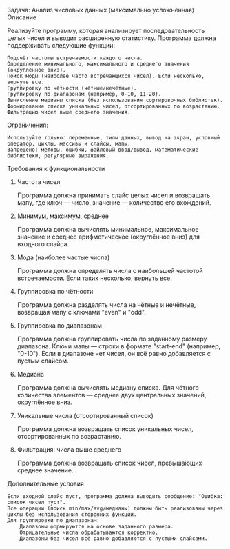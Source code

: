 Задача: Анализ числовых данных (максимально усложнённая) 
Описание 

Реализуйте программу, которая анализирует последовательность целых чисел и выводит расширенную статистику. Программа должна поддерживать следующие функции:   

    Подсчёт частоты встречаемости каждого числа.  
    Определение минимального, максимального и среднего значения (округлённое вниз).  
    Поиск моды (наиболее часто встречающихся чисел). Если несколько, вернуть все.  
    Группировку по чётности (чётные/нечётные).  
    Группировку по диапазонам (например, 0-10, 11-20).  
    Вычисление медианы списка (без использования сортировочных библиотек).  
    Формирование списка уникальных чисел, отсортированных по возрастанию.  
    Фильтрацию чисел выше среднего значения.
     

Ограничения:    

    Используйте только: переменные, типы данных, вывод на экран, условный оператор, циклы, массивы и слайсы, мапы.  
    Запрещено: методы, ошибки, файловый ввод/вывод, математические библиотеки, регулярные выражения.
     

Требования к функциональности 
1. Частота чисел  

    Программа должна принимать слайс целых чисел и возвращать мапу, где ключ — число, значение — количество его вхождений.
     

2. Минимум, максимум, среднее  

    Программа должна вычислять минимальное, максимальное значение и среднее арифметическое (округлённое вниз) для входного слайса.
     

3. Мода (наиболее частые числа)  

    Программа должна определять числа с наибольшей частотой встречаемости. Если таких несколько, вернуть все.
     

4. Группировка по чётности  

    Программа должна разделять числа на чётные и нечётные, возвращая мапу с ключами "even" и "odd".
     

5. Группировка по диапазонам  

    Программа должна группировать числа по заданному размеру диапазона. Ключи мапы — строки в формате "start-end" (например, "0-10"). Если в диапазоне нет чисел, он всё равно добавляется с пустым слайсом.
     

6. Медиана  

    Программа должна вычислять медиану списка. Для чётного количества элементов — среднее двух центральных значений, округлённое вниз.
     

7. Уникальные числа (отсортированный список)  

    Программа должна возвращать список уникальных чисел, отсортированных по возрастанию.
     

8. Фильтрация: числа выше среднего  

    Программа должна возвращать список чисел, превышающих среднее значение.
     

Дополнительные условия 

    Если входной слайс пуст, программа должна выводить сообщение: "Ошибка: список чисел пуст".  
    Все операции (поиск min/max/avg/медианы) должны быть реализованы через циклы без использования сторонних функций.  
    Для группировки по диапазонам:  
        Диапазоны формируются на основе заданного размера.  
        Отрицательные числа обрабатываются корректно.  
        Диапазоны без чисел всё равно добавляются с пустыми слайсами.
         
     
